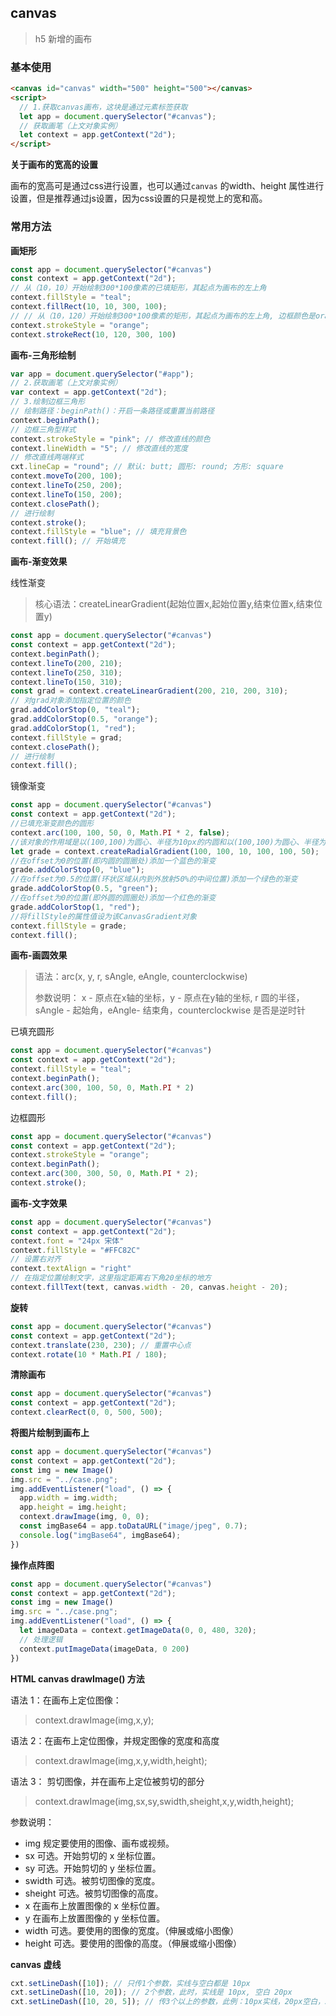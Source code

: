 ## canvas

> h5 新增的画布

### 基本使用

```html
<canvas id="canvas" width="500" height="500"></canvas>
<script>
  // 1.获取canvas画布，这块是通过元素标签获取
  let app = document.querySelector("#canvas");
  // 获取画笔（上文对象实例）
  let context = app.getContext("2d");
</script>
```

**关于画布的宽高的设置**

画布的宽高可是通过css进行设置，也可以通过`canvas` 的width、height 属性进行设置，但是推荐通过js设置，因为css设置的只是视觉上的宽和高。

### 常用方法

**画矩形**

```js
const app = document.querySelector("#canvas")
const context = app.getContext("2d");
// 从（10，10）开始绘制300*100像素的已填矩形，其起点为画布的左上角
context.fillStyle = "teal";
context.fillRect(10, 10, 300, 100); 
// // 从（10，120）开始绘制300*100像素的矩形，其起点为画布的左上角, 边框颜色是orange
context.strokeStyle = "orange"; 
context.strokeRect(10, 120, 300, 100) 
```

 **画布-三角形绘制**

```js
var app = document.querySelector("#app");
// 2.获取画笔（上文对象实例）
var context = app.getContext("2d");
// 3.绘制边框三角形
// 绘制路径：beginPath()：开启一条路径或重置当前路径
context.beginPath();
// 边框三角型样式
context.strokeStyle = "pink"; // 修改直线的颜色
context.lineWidth = "5"; // 修改直线的宽度
// 修改直线两端样式
cxt.lineCap = "round"; // 默认: butt; 圆形: round; 方形: square
context.moveTo(200, 100);
context.lineTo(250, 200);
context.lineTo(150, 200);
context.closePath();
// 进行绘制
context.stroke();
context.fillStyle = "blue"; // 填充背景色
context.fill(); // 开始填充
```

**画布-渐变效果**

线性渐变

> 核心语法：createLinearGradient(起始位置x,起始位置y,结束位置x,结束位置y)

```js
const app = document.querySelector("#canvas")
const context = app.getContext("2d");
context.beginPath();
context.lineTo(200, 210);
context.lineTo(250, 310);
context.lineTo(150, 310);
const grad = context.createLinearGradient(200, 210, 200, 310);
// 对grad对象添加指定位置的颜色
grad.addColorStop(0, "teal");
grad.addColorStop(0.5, "orange");
grad.addColorStop(1, "red");
context.fillStyle = grad;
context.closePath();
// 进行绘制
context.fill();
```

镜像渐变

```js
const app = document.querySelector("#canvas")
const context = app.getContext("2d");
//已填充渐变颜色的圆形
context.arc(100, 100, 50, 0, Math.PI * 2, false);
//该对象的作用域是以(100,100)为圆心、半径为10px的内圆和以(100,100)为圆心、半径为50px的外圆之间的环状区域
let grade = context.createRadialGradient(100, 100, 10, 100, 100, 50);
//在offset为0的位置(即内圆的圆圈处)添加一个蓝色的渐变
grade.addColorStop(0, "blue");
//在offset为0.5的位置(环状区域从内到外放射50%的中间位置)添加一个绿色的渐变
grade.addColorStop(0.5, "green");
//在offset为0的位置(即外圆的圆圈处)添加一个红色的渐变
grade.addColorStop(1, "red");
//将fillStyle的属性值设为该CanvasGradient对象
context.fillStyle = grade;
context.fill();
```

**画布-画圆效果**

> 语法：arc(x, y, r, sAngle, eAngle, counterclockwise)
>
> 参数说明： x - 原点在x轴的坐标，y - 原点在y轴的坐标, r 圆的半径，sAngle - 起始角，eAngle- 结束角，counterclockwise 是否是逆时针

已填充圆形

```js
const app = document.querySelector("#canvas")
const context = app.getContext("2d");
context.fillStyle = "teal";
context.beginPath();
context.arc(300, 100, 50, 0, Math.PI * 2)
context.fill();
```

边框圆形

```js
const app = document.querySelector("#canvas")
const context = app.getContext("2d");
context.strokeStyle = "orange";
context.beginPath();
context.arc(300, 300, 50, 0, Math.PI * 2);
context.stroke();
```

**画布-文字效果**

```js
const app = document.querySelector("#canvas")
const context = app.getContext("2d");
context.font = "24px 宋体"
context.fillStyle = "#FFC82C"
// 设置右对齐
context.textAlign = "right"
// 在指定位置绘制文字，这里指定距离右下角20坐标的地方
context.fillText(text, canvas.width - 20, canvas.height - 20);
```
**旋转**

```js
const app = document.querySelector("#canvas")
const context = app.getContext("2d");
context.translate(230, 230); // 重置中心点
context.rotate(10 * Math.PI / 180);
```

**清除画布**

```js
const app = document.querySelector("#canvas")
const context = app.getContext("2d");
context.clearRect(0, 0, 500, 500);
```

**将图片绘制到画布上**

```js
const app = document.querySelector("#canvas")
const context = app.getContext("2d");
const img = new Image()
img.src = "../case.png";
img.addEventListener("load", () => {
  app.width = img.width;
  app.height = img.height;
  context.drawImage(img, 0, 0);
  const imgBase64 = app.toDataURL("image/jpeg", 0.7);
  console.log("imgBase64", imgBase64);
})
```

**操作点阵图**

```js
const app = document.querySelector("#canvas")
const context = app.getContext("2d");
const img = new Image()
img.src = "../case.png";
img.addEventListener("load", () => {
  let imageData = context.getImageData(0, 0, 480, 320);
  // 处理逻辑
  context.putImageData(imageData, 0 200)
})
```

**HTML canvas drawImage() 方法**

语法 1：在画布上定位图像：
> context.drawImage(img,x,y);


语法 2：在画布上定位图像，并规定图像的宽度和高度
> context.drawImage(img,x,y,width,height);


语法 3： 剪切图像，并在画布上定位被剪切的部分
> context.drawImage(img,sx,sy,swidth,sheight,x,y,width,height);


参数说明：
+ img	规定要使用的图像、画布或视频。
+ sx	可选。开始剪切的 x 坐标位置。
+ sy	可选。开始剪切的 y 坐标位置。
+ swidth	可选。被剪切图像的宽度。
+ sheight	可选。被剪切图像的高度。
+ x	在画布上放置图像的 x 坐标位置。
+ y	在画布上放置图像的 y 坐标位置。
+ width	可选。要使用的图像的宽度。（伸展或缩小图像）
+ height	可选。要使用的图像的高度。（伸展或缩小图像）

**canvas 虚线**

```js
cxt.setLineDash([10]); // 只传1个参数，实线与空白都是 10px
cxt.setLineDash([10, 20]); // 2个参数，此时，实线是 10px, 空白 20px
cxt.setLineDash([10, 20, 5]); // 传3个以上的参数，此例：10px实线，20px空白，5px实线，10px空白，20px实线，5px空白 ……
```
